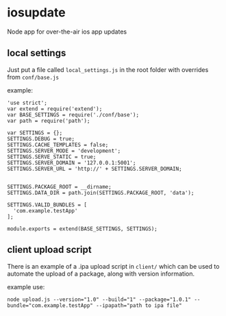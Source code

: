 # iosupdate
Node app for over-the-air ios app updates


## local settings

Just put a file called `local_settings.js` in the root folder with overrides from `conf/base.js`

example:
```
'use strict';
var extend = require('extend');
var BASE_SETTINGS = require('./conf/base');
var path = require('path');

var SETTINGS = {};
SETTINGS.DEBUG = true;
SETTINGS.CACHE_TEMPLATES = false;
SETTINGS.SERVER_MODE = 'development';
SETTINGS.SERVE_STATIC = true;
SETTINGS.SERVER_DOMAIN = '127.0.0.1:5001';
SETTINGS.SERVER_URL = 'http://' + SETTINGS.SERVER_DOMAIN;


SETTINGS.PACKAGE_ROOT = __dirname;
SETTINGS.DATA_DIR = path.join(SETTINGS.PACKAGE_ROOT, 'data');

SETTINGS.VALID_BUNDLES = [
  'com.example.testApp'
];

module.exports = extend(BASE_SETTINGS, SETTINGS);
```

## client upload script

There is an example of a .ipa upload script in `client/` which can be used to automate the upload of a package, along with version information.

example use:

```
node upload.js --version="1.0" --build="1" --package="1.0.1" --bundle="com.example.testApp" --ipapath="path to ipa file"
```